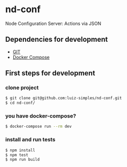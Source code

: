 # nd-conf

Node Configuration Server: Actions via JSON

## Dependencies for development
  * [GIT](https://git-scm.com/)
  * [Docker Compose](https://docs.docker.com/compose/)

## First steps for development

### clone project
```sh
$ git clone git@github.com:luiz-simples/nd-conf.git
$ cd nd-conf/
```

### you have docker-compose?
```sh
$ docker-compose run --rm dev
```

### install and run tests
```sh
$ npm install
$ npm test
$ npm run build
```
